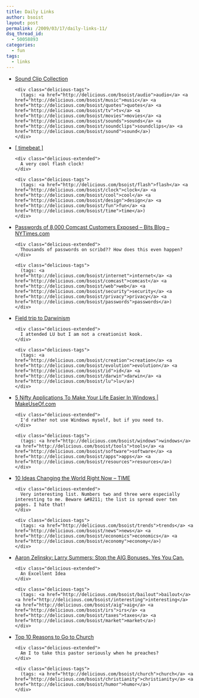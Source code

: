 ```yaml
---
title: Daily Links
author: bsoist
layout: post
permalink: /2009/03/17/daily-links-11/
dsq_thread_id:
  - 50058893
categories:
  - fun
tags:
  - links
---
```

<ul class="delicious">
  <li>
    <div class="delicious-link">
      <a href="http://www.fozzy42.com/SoundClips.html">Sound Clip Collection</a>
    </div>
    
    <div class="delicious-tags">
      (tags: <a href="http://delicious.com/bsoist/audio">audio</a> <a href="http://delicious.com/bsoist/music">music</a> <a href="http://delicious.com/bsoist/quotes">quotes</a> <a href="http://delicious.com/bsoist/tv">tv</a> <a href="http://delicious.com/bsoist/movies">movies</a> <a href="http://delicious.com/bsoist/sounds">sounds</a> <a href="http://delicious.com/bsoist/soundclips">soundclips</a> <a href="http://delicious.com/bsoist/sound">sound</a>)
    </div>
  </li>
  
  <li>
    <div class="delicious-link">
      <a href="http://leogeo.com/28_timebeat.htm">[ timebeat ]</a>
    </div>
    
    <div class="delicious-extended">
      A very cool flash clock!
    </div>
    
    <div class="delicious-tags">
      (tags: <a href="http://delicious.com/bsoist/flash">flash</a> <a href="http://delicious.com/bsoist/clock">clock</a> <a href="http://delicious.com/bsoist/cool">cool</a> <a href="http://delicious.com/bsoist/design">design</a> <a href="http://delicious.com/bsoist/fun">fun</a> <a href="http://delicious.com/bsoist/time">time</a>)
    </div>
  </li>
  
  <li>
    <div class="delicious-link">
      <a href="http://bits.blogs.nytimes.com/2009/03/16/passwords-of-8000-comcast-customers-exposed/">Passwords of 8,000 Comcast Customers Exposed &#8211; Bits Blog &#8211; NYTimes.com</a>
    </div>
    
    <div class="delicious-extended">
      Thousands of passwords on scribd?? How does this even happen?
    </div>
    
    <div class="delicious-tags">
      (tags: <a href="http://delicious.com/bsoist/internet">internet</a> <a href="http://delicious.com/bsoist/comcast">comcast</a> <a href="http://delicious.com/bsoist/web">web</a> <a href="http://delicious.com/bsoist/security">security</a> <a href="http://delicious.com/bsoist/privacy">privacy</a> <a href="http://delicious.com/bsoist/passwords">passwords</a>)
    </div>
  </li>
  
  <li>
    <div class="delicious-link">
      <a href="http://www.kottke.org/09/03/field-trip-to-darwinism">Field trip to Darwinism</a>
    </div>
    
    <div class="delicious-extended">
      I attended LU but I am not a creationist kook.
    </div>
    
    <div class="delicious-tags">
      (tags: <a href="http://delicious.com/bsoist/creation">creation</a> <a href="http://delicious.com/bsoist/evolution">evolution</a> <a href="http://delicious.com/bsoist/id">id</a> <a href="http://delicious.com/bsoist/darwin">darwin</a> <a href="http://delicious.com/bsoist/lu">lu</a>)
    </div>
  </li>
  
  <li>
    <div class="delicious-link">
      <a href="http://www.makeuseof.com/tag/5-nifty-applications-to-make-your-life-easier-in-windows/">5 Nifty Applications To Make Your Life Easier In Windows | MakeUseOf.com</a>
    </div>
    
    <div class="delicious-extended">
      I'd rather not use Windows myself, but if you need to.
    </div>
    
    <div class="delicious-tags">
      (tags: <a href="http://delicious.com/bsoist/windows">windows</a> <a href="http://delicious.com/bsoist/tools">tools</a> <a href="http://delicious.com/bsoist/software">software</a> <a href="http://delicious.com/bsoist/apps">apps</a> <a href="http://delicious.com/bsoist/resources">resources</a>)
    </div>
  </li>
  
  <li>
    <div class="delicious-link">
      <a href="http://www.time.com/time/specials/packages/article/0,28804,1884779_1884782,00.html">10 Ideas Changing the World Right Now &#8211; TIME</a>
    </div>
    
    <div class="delicious-extended">
      Very interesting list. Numbers two and three were especially interesting to me. Beware &#8211; the list is spread over ten pages. I hate that!
    </div>
    
    <div class="delicious-tags">
      (tags: <a href="http://delicious.com/bsoist/trends">trends</a> <a href="http://delicious.com/bsoist/news">news</a> <a href="http://delicious.com/bsoist/economics">economics</a> <a href="http://delicious.com/bsoist/economy">economy</a>)
    </div>
  </li>
  
  <li>
    <div class="delicious-link">
      <a href="http://www.huffingtonpost.com/aaron-zelinsky/larry-summers-stop-the-ai_b_175151.html">Aaron Zelinsky: Larry Summers: Stop the AIG Bonuses. Yes You Can.</a>
    </div>
    
    <div class="delicious-extended">
      An Excellent Idea
    </div>
    
    <div class="delicious-tags">
      (tags: <a href="http://delicious.com/bsoist/bailout">bailout</a> <a href="http://delicious.com/bsoist/interesting">interesting</a> <a href="http://delicious.com/bsoist/aig">aig</a> <a href="http://delicious.com/bsoist/irs">irs</a> <a href="http://delicious.com/bsoist/taxes">taxes</a> <a href="http://delicious.com/bsoist/market">market</a>)
    </div>
  </li>
  
  <li>
    <div class="delicious-link">
      <a href="http://foxforum.blogs.foxnews.com/2009/03/08/shuler_church/">Top 10 Reasons to Go to Church</a>
    </div>
    
    <div class="delicious-extended">
      Am I to take this pastor seriously when he preaches?
    </div>
    
    <div class="delicious-tags">
      (tags: <a href="http://delicious.com/bsoist/church">church</a> <a href="http://delicious.com/bsoist/christianity">christianity</a> <a href="http://delicious.com/bsoist/humor">humor</a>)
    </div>
  </li>
</ul>
